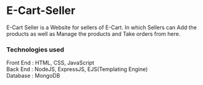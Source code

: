# E-Cart-Seller
E-Cart Seller is a Website for sellers of E-Cart. In which Sellers can Add the products as well as Manage the products and Take orders from here.

### Technologies used  
Front End : HTML, CSS, JavaScript  
Back End : NodeJS, ExpressJS, EJS(Templating Engine)  
Database : MongoDB
